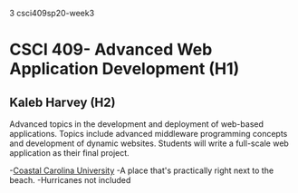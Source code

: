 3 csci409sp20-week3

# CSCI 409- Advanced Web Application Development (H1)
## Kaleb Harvey (H2)

Advanced topics in the development and deployment of web-based applications. Topics include advanced middleware programming concepts and development of
dynamic websites. Students will write a full-scale web application as their final project.

-[Coastal Carolina University](www.coastal.edu)
-A place that's practically right next to the beach.
-Hurricanes not included
